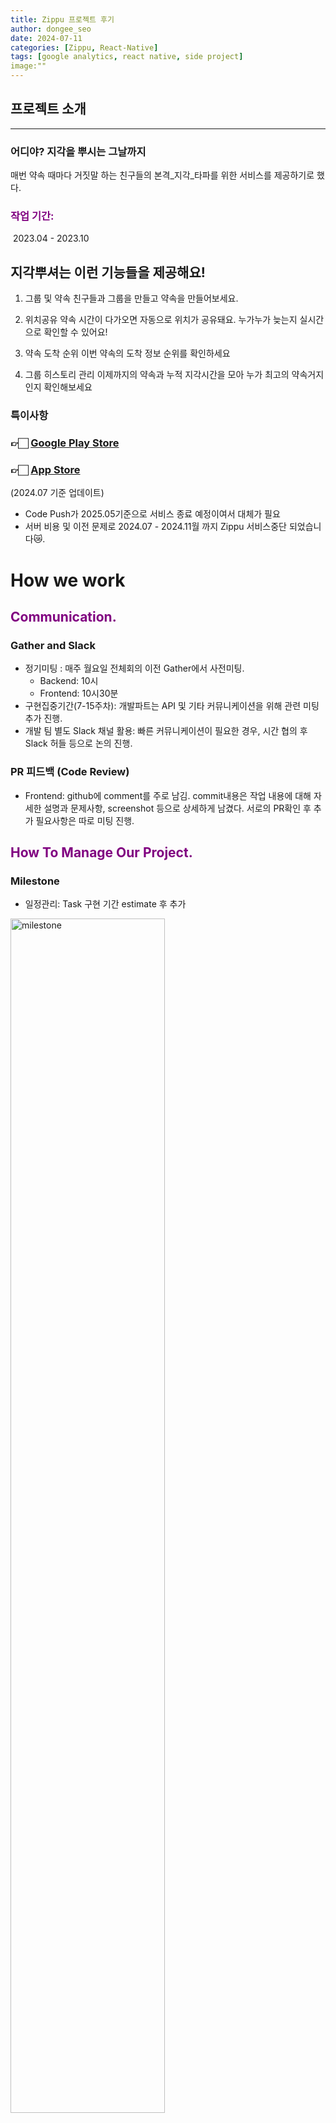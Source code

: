 ```yaml
---
title: Zippu 프로젝트 후기
author: dongee_seo
date: 2024-07-11
categories: [Zippu, React-Native]
tags: [google analytics, react native, side project]
image:""
---
```


## 프로젝트 소개
***
 ### 어디야? 지각을 뿌시는 그날까지
 매번 약속 때마다 거짓말 하는 친구들의 본격_지각_타파를 위한 서비스를 제공하기로 했다.
 ### <span style="color:purple">작업 기간: </span>  
 
 &nbsp;2023.04 - 2023.10

## 지각뿌셔는 이런 기능들을 제공해요!

1. 그룹 및 약속
친구들과 그룹을 만들고 약속을 만들어보세요.

2. 위치공유
약속 시간이 다가오면 자동으로 위치가 공유돼요. 
누가누가 늦는지 실시간으로 확인할 수 있어요!

2. 약속 도착 순위
이번 약속의 도착 정보 순위를 확인하세요

3. 그룹 히스토리 관리
이제까지의 약속과 누적 지각시간을 모아 누가 최고의 약속거지인지 확인해보세요

 
### 특이사항 
### 👉🏻 [Google Play Store](https://play.google.com/store/apps/details?id=com.zippu.android&hl=en-KR)

### 👉🏻 [App Store](https://apps.apple.com/kr/app/지각뿌셔/id6450055974?l=en-GB)
(2024.07 기준 업데이트)
- Code Push가 2025.05기준으로 서비스 종료 예정이여서 대체가 필요
- 서버 비용 및 이전 문제로 2024.07 - 2024.11월 까지 Zippu 서비스중단 되었습니다😿.
# How we work
## <span style="color:purple">Communication. </span>
### Gather and Slack

- 정기미팅 : 매주 월요일 전체회의 이전 Gather에서 사전미팅.
    - Backend: 10시
    - Frontend: 10시30분
- 구현집중기간(7-15주차): 개발파트는 API 및 기타 커뮤니케이션을 위해 관련 미팅 추가 진행.
- 개발 팀 별도 Slack 채널 활용: 빠른 커뮤니케이션이 필요한 경우, 시간 협의 후 Slack 허들 등으로 논의 진행.

### PR 피드백 (Code Review)

- Frontend: github에 comment를 주로 남김. commit내용은 작업 내용에 대해 자세한 설명과 문제사항, screenshot 등으로 상세하게 남겼다. 서로의 PR확인 후 추가 필요사항은 따로 미팅 진행.

## <span style="color:purple">How To Manage Our Project.</span>

### Milestone

- 일정관리: Task 구현 기간 estimate 후 추가

<image src="https://velog.velcdn.com/images/seod0209/post/97a653af-7f24-4ca2-af58-3d3969afea4e/image.png" alt="milestone" width="70%" height="auto"/>
    

### Kanban Board

- Task관리: not started → In Progress → Done)
<image src="https://velog.velcdn.com/images/seod0209/post/1ab0a564-811b-44c2-9675-3f0ace72cbf2/image.png" width="80%" height="auto"/>


    

### Docs

- 각 파트별 협업방식, 아키텍쳐, 컨벤션(pr, git, naming), 추가 기술 조사 등에 대한 문서 정리.
    <image src="https://velog.velcdn.com/images/seod0209/post/8cb44efe-04cc-4160-8dce-c066982b6511/image.png" width="100%" height="auto"/>

    

## Skills.

- 기술스택
    - 언어: Typescript
    - 프레임워크: React Native, React, React Qeury , Recoil , Emotion , Next.js
    - CI/CD: Firebase Distribution , GitAction을 통한 Codpush배포로 추가 심사없이 앱 업데이트 가능
- 주요기능
    - 특정한 시간에만 기기에서 위치 정보 수집
    - 도착지점 반경 n미터내 접근시 자동체크인 기능
    - 지도에 그룹내 사용자 마커표시
    - 사용자와 도착지점의 거리 표시기능
    - 카카오, 애플 소셜로그인
    - firebase dynamic link로 구현한 사용자 초대 기능
- Clean Architecture
<image src="https://velog.velcdn.com/images/seod0209/post/128d5ba1-e398-439b-b99c-b465159418a4/image.png" width="80%" height="auto"/>


- Layer 구성
    - ApplicationLayer ( View, ViewModel, DataModel)
    - DomainLayer( Entity, UseCase, ~~Interactor~~)
    - DataLayer( API, ~~Repository~~)
- flow
    - (request)  → ViewModel→ UseCase  → ~~Repository →~~ API
    - (response) ← (dto-DataModel) ← ViewModel  ← UseCase ← (dto-entity) ← ~~Repository~~ ← API
        
<image src="https://velog.velcdn.com/images/seod0209/post/d0ac3d5d-cde8-44af-97ca-f9acb317ed25/image.png" width="30%" height="auto"/>        
- 특이사항
    - DomainLayer에 있는 Model을 Entity로 생각.
    - [InversifyJS](https://github.com/inversify/InversifyJS) 사용으로 생성자 주입으로 객체간의 의존관계를 설정.
    - 데이터소스와 리포지토리의 통합
<br/>
<br/>

## 구현 사항

#### <span style="color:purple">주요기능</span>

- 특정한 시간에만 기기에서 위치 정보 수집
- 도착지점 반경 n미터내 접근시 자동체크인 기능
- 지도에 그룹내 사용자 마커표시
- 사용자와 도착지점의 거리 표시기능
- 소셜로그인: 카카오, 애플
- 사용자 권한 요청
- 비회원 이용
- 그룹 생성/ 삭제 / 초대
- 약속 생성/ 삭제 / 공유
- 프로필 수정
- 회원 탈퇴
- firebase dynamic link로 구현한 사용자 초대 기능
- FCM을 사용한 background push notification
- CodePush
- Google Analytics
    
####  역할 분담
- 프론트엔드는 총 2명이였다. 지도 API 사용에 다른 한분이 집중하기로 하고 이외 기능들은 내가 맡아서 하기로 했다.

- 원하는 기능을 구현하기에 3개월라는 기한은 턱없이 부족한 시간이었기에, beside 활동이 끝난 후에 추가적으로 3개월을 더 소요해서 mvp 기능들을 완료하였다.

#### 기타사항
- 기존에 팀원분은 React Native 프로젝트를 해보신적 있어서, 
이번에 Git repo와 프로젝트 관련 초기세팅은 내가 해보기로 했다. 
- Git repo 생성과 React native 프로젝트 초기세팅, Codepush,Sentry 등 기초적으로 필요한 부분들을 구성하였다.



## 최종 결과 화면
***
  팀 Zippu의 최종 구현 화면은 아래와 같다.
  

#### 🌸<span style="color:purple">로그인, 회원가입 및 권한 설정</span> &nbsp;&nbsp;🌸<span style="color:purple">그룹, 멤버 목록과 지각순위</span>
 <image src="https://velog.velcdn.com/images/seod0209/post/c7d2602e-8f50-4566-b92c-6219f0951942/image.gif" width="30%" height="auto" /> <image src="https://velog.velcdn.com/images/seod0209/post/b7ee4e7d-e08d-4e54-8e05-e7e8e618e0b6/image.gif" width="30%" height="auto"/>


#### 🌸<span style="color:purple"> 그룹 생성</span>  &nbsp;&nbsp;  &nbsp;&nbsp;  🌸<span style="color:purple"> 약속 생성</span>
 <image src="https://velog.velcdn.com/images/seod0209/post/f49ef500-5fd5-45c3-97e0-54a9e035fb68/image.gif" width="30%" height="auto"/><image src="https://velog.velcdn.com/images/seod0209/post/53d819df-7242-4ce1-8b7e-6845058afbc0/image.gif" width="30%" height="auto" />

#### 🌸<span style="color:purple"> 임박한 약속 과 약속 상세 </span> &nbsp;&nbsp;  &nbsp;&nbsp; 🌸<span style="color:purple"> 약속 30분 전 구성원 위치공유 </span>
<image src="https://velog.velcdn.com/images/seod0209/post/913ac174-c60b-4766-bd72-d050b3196309/image.gif" width="30%" height="auto" /><image src="https://velog.velcdn.com/images/seod0209/post/1a18d040-576d-41ff-a291-9f06e0ed018b/image.png" width="30%" height="auto" />

#### 🌸<span style="color:purple"> 프로필 수정 </span>
<image src="https://velog.velcdn.com/images/seod0209/post/56331846-61c8-4a6b-8e66-cea27c5a1139/image.gif" width="30%" height="auto" />




## 프로젝트 후기
  ***
 그룹, 약속, 위치공유, 로그인 주요기능을 4가지만 가지고 가기에 시간과 인력이 넉넉할거라고 생각한건 정말 단단히 착가이였다..
 
### <span style="color:purple"> 열정!열정!열정! </span>

&nbsp;&nbsp; K-직장인의 위력이란..

  10시 출근 전 회사 근처 카페에 7시에가서 지뿌를 했다. 그래도 시간이 부족해서 퇴근 후 새벽까지 달렸던거 같다. 근데 나 혼자만 이렇게 달린게 아니라 8명의 팀원 모두가 이렇게 달렸다. 
  
 출시 전 QA는 정말 회사처럼 진행되었던거같다. QA시나리오부터 피드백까지 회사보다 꼼꼼했던거 같다. (모든 상황을 직접 시현하고 녹화까지 해주시는 그들은..갓..)
 
#### 여담이지만 다들 본업이 없는사람들처럼 사이드 프로젝트에 참여했다ㅋㅋㅋ 그래서 짧은 기간에 다른 팀에 비에 고퀄의 결과물이 나오지 않았나 싶다.
  
&nbsp;  
  ### <span style="color:purple"> 내가 부족했던 점</span>
  
####  :: 소외된 AOS
 아마 React native로 개발을 첫 시작한 개발자라면 다들 겪는 시행착오이지 않을까?
 굳이 핑계를 대자면 Android studio와 Xcode를 동시에 구동시키지 못하는 나의 컴퓨터 사양정도.

 Web 개발할때는 브라우저마다 UI가 다르게 나타날 수 있으니 디자인 QA를 넘기기전 모든 웹브라우저를 켜서 확인하고 넘기면서,, 여기선 왜그랬나 싶다.
 
 개발할 때 Xcode로 IOS만 보고 개발했다. 그래서 각 OS가 추구하는 정책이 다른것과 UI를 나타내는 단위가 다른걸 너무나도 간과하고 말았다.
 
👉🏻 [해결과정](https://seod0209.github.io/posts/React-Native-각-OS-화면비율/)
 <image src="https://velog.velcdn.com/images/seod0209/post/5e6683f7-4c64-4c30-8736-da68bdfe74c5/image.png" width="50%" height="auto" />


####  :: 우리..욕심 부리지 말자고 웃으면서 얘기했잖아요 ㅋㅋㅋㅋ
 생각보다 양이 많아서 쳐내기에 급급했던거같다. 부실공사의 대가는 대량의 QA였다.
 또한 앱 개발이 처음이여서 예외상황에 대한 대응에 꽤 시간이 걸렸다. UI는 AOS 와 iOS한번에 개발할 수 있더라도, 기능 구현에서 나타나는 둘 간 너무 다른 정책들이 복병이였다.
  
#### ::코드 리팩토링에 신경쓰지 못했다.
   누르면 기능이 되게만 하자라는 생각으로 빠르게 쳐냈던 결과였다. 그 결과 리팩토링에 상대적으로 신경을 쓰지 못했다. 클린아키텍쳐를 내세우며 코드를 작성했지만 지금 보면 의존성만 분리되었을뿐 코드양과 각 코드간의 관계를 봤을때 아주 스파게티 코드이다.
   
  
### <span style="color:purple"> 내가 배운 점</span>

#### :: 동료라고 쓰고 사수라고 부른다
&nbsp; 처음 앱 개발을 하는데 이정도 할 수 있었던건 5년차 이상의 프론트와 백엔드 분들의 경험과 지식공유 비롯되었다고 생각한다. 

핵심 기능이자 복잡했던 Map API를 제외하고는 나는 초기세팅과 이외 기능들을 구현했다고 앞서 말한바 있다. 그렇다보니 양적으로 많은 테스크의 우선순위 설정이나 어떤 라이브러리를 설정하면 좋을지 판단하는 부분, 배포관리 등 은 다른 개발자 동료들의 조언이 많이 도움이 되었다. 
 
 - 상관관계를 고려하여 외부 라이브러리를 도입하자.
  	&nbsp; 이전에는 어? 많이 쓰네 최신이네가 라이브러리 선정의 기준이 되었지만, 이번에는 iOS, AOS gradle version, react native등 여러 상호관계를 고려해서 어떤 버전을 다운 받을지, 해당 라이브러리가 자주 업데이트 되고 있는지, 우리 프로젝트에 적합한지 등 여러 방면에서 생각하게 되었다.
- 앱스토어 정책을 알고 그것에대한 기획, 디자인에 피드백을 주자. 안그러면 기획과 디자인은 일을 두번하게 된다.
- 해당 기능이 현재 개발수준으로 구현하기 어려울 경우, 어려운 이유만 설명하지 말고 차선책을 꼭 준비하자.

<br>

### <span style="color:purple"> 앞으로 해야할 일</span>

1. Meta나 Insta광고로 유저 유입 후 GA로 사용자 행태 파악
 주로 어떤 행동과 목적으로 사용하고 앞으로 앱의 방향을 어떻게 할지 측정이 필요해 보인다.
 
2. User가 원하는 기능을 도입
  ![](https://velog.velcdn.com/images/seod0209/post/aff9d61a-98a2-4234-bb42-2033ff3a2ed6/image.png)
